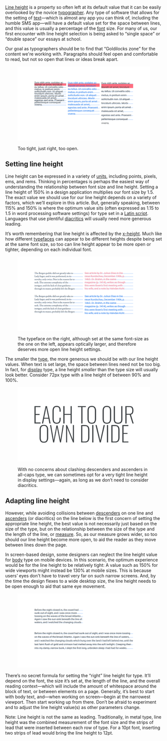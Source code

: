 
[Line height](/glossary/line_height_leading) is a property so often left at its default value that it can be easily overlooked by the novice [typographer](/glossary/typographer). Any type of software that allows for the setting of [text](/glossary/text_copy)—which is almost any app you can think of, including the humble SMS app—will have a default value set for the space between lines, and this value is usually a percentage of the [font](/glossary/font) size. For many of us, our first encounter with line height selection is being asked to “single space” or “double space” our essays at school.

Our goal as typographers should be to find that “Goldilocks zone” for the content we're working with. Paragraphs should feel open and comfortable to read, but not so open that lines or ideas break apart.

<figure>

![Three versions of a paragraph of text, each with a different line height value: too tight, just right, too open. Blocks of color are used to highlight both the baseline grid and the space between the first and second line.](images/thumbnail.svg)
<figcaption>Too tight, just right, too open.</figcaption>

</figure>

## Setting line height

Line height can be expressed in a variety of [units](/glossary/unit), including points, pixels, ems, and rems. Thinking in percentages is perhaps the easiest way of understanding the relationship between font size and line height. Setting a line height of 150% in a design application multiplies our font size by 1.5. The exact value we should use for our line height depends on a variety of factors, which we’ll explore in this article. But, generally speaking, between 115% and 150% is where the optimum value sits (often expressed as 1.15 to 1.5 in word processing software settings) for type set in a [Latin script](/glossary/latin). Languages that use plentiful [diacritics](/glossary/diacritic_accent_marks) will usually need more generous leading.

It’s worth remembering that line height is affected by the [x-height](/glossary/x_height). Much like how different [typefaces](/glossary/typeface) can appear to be different heights despite being set at the same font size, so too can line height appear to be more open or tighter, depending on each individual font.

<figure>

![Top: two columns of text sit beside each other, set in different typefaces. The typeface on the right appears to bigger despite it being set at the same font-size, and as a result the line height is too tight. Bottom: the same two columns of text, with the line height opened up on the right to make for a better reading experience. The baseline grids are shown beneath all four paragraphs.](images/3.1.2.svg)
<figcaption>The typeface on the right, although set at the same font-size as the one on the left, appears optically larger, and therefore deserves more open line height settings.</figcaption>

</figure>

The smaller the [type](/glossary/type), the more generous we should be with our line height values. When text is set large, the space between lines need not be too big. In fact, for [display](/glossary/display) type, a line height *smaller* than the type size will usually look better. Consider 72px type with a line height of between 90% and 100%.

<figure>

![Narrow, uppercase sans serif type with a very tight line height.](images/3.1.3.svg)
<figcaption>With no concerns about clashing descenders and ascenders in all-caps type, we can sometimes opt for a very tight line height in display settings—again, as long as we don’t need to consider diacritics.</figcaption>

</figure>

## Adapting line height

However, while avoiding collisions between [descenders](/glossary/ascenders_descenders) on one line and [ascenders](/glossary/ascenders_descenders) (or diacritics) on the line below is the first concern of setting the appropriate line height, the best value is not necessarily just based on the size of the type, but on the relationship between the size of the type and the length of the line, or [measure](/glossary/measure_line_length). So, as our measure grows wider, so too should our line height become more open, to aid the reader as they move between lines down the page.

In screen-based design, some designers can neglect the line height value for [body](/glossary/body) type on mobile devices. In this scenario, the optimum experience would be for the line height to be relatively tight: A value such as 150% for wide viewports might instead be 130% at mobile sizes. This is because users’ eyes don't have to travel very far on such narrow screens. And, by the time the design flexes to a wide desktop size, the line height needs to be open enough to aid that same eye movement.

<figure>

![Two paragraphs of type with different line lengths. To account for the wider measure, the second has a larger line height. The baseline grids are shown beneath the type in both examples.](images/3.1.4.svg)

</figure>

There’s no secret formula for setting the “right” line height for type. It’ll depend on the font, the size it’s set at, the length of the line, and the overall reading context—which will include the amount of whitespace around the block of text, or between elements on a page. Generally, it’s best to start with body text, and—when working on screen—begin at the narrowest viewport. Then start working up from there. Don’t be afraid to experiment and to adjust the line height value(s) as other parameters change.

[//]: # (To learn about how to adapt line height values within the confines of a baseline grid, see our article, “Constructing a typographic system”)

Note: Line height is not the same as leading. Traditionally, in metal type, line height was the combined measurement of the font size and the strips of lead that were inserted between each row of type. For a 10pt font, inserting two strips of lead would bring the line height to 12pt.
